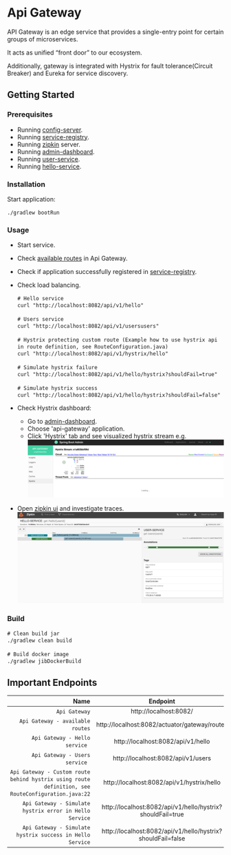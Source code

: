 # Api Gateway

API Gateway is an edge service that provides a single-entry point for certain groups of microservices.

It acts as unified “front door” to our ecosystem.

Additionally, gateway is integrated with Hystrix for fault tolerance(Circuit Breaker) and Eureka for service discovery.


## Getting Started

### Prerequisites

* Running [config-server](../config-server).
* Running [service-registry](../service-registry).
* Running [zipkin](./../../Readme.md) server.
* Running [admin-dashboard](../admin-dashboard).
* Running [user-service](../services/user-service).
* Running [hello-service](../services/hello-service).

### Installation

Start application:

```
./gradlew bootRun
```

### Usage

* Start service.

* Check [available routes](http://localhost:8082/actuator/gateway/routes) in Api Gateway.

* Check if application successfully registered in [service-registry](http://localhost:8761/).

* Check load balancing.
  ```shell
  # Hello service
  curl "http://localhost:8082/api/v1/hello"
  
  # Users service    
  curl "http://localhost:8082/api/v1/usersusers"
  
  # Hystrix protecting custom route (Example how to use hystrix api in route definition, see RouteConfiguration.java)
  curl "http://localhost:8082/api/v1/hystrix/hello"
  
  # Simulate hystrix failure
  curl "http://localhost:8082/api/v1/hello/hystrix?shouldFail=true"
  
  # Simulate hystrix success
  curl "http://localhost:8082/api/v1/hello/hystrix?shouldFail=false"
  ```

* Check Hystrix dashboard:
    * Go to [admin-dashboard](http://localhost:8085/applications).
    * Choose 'api-gateway' application.
    * Click 'Hystrix' tab and see visualized hystrix stream e.g.
      ![api-gateway hystrix dashboard](./../../_docs/img/api-gateway-hystrix.png)

* Open [zipkin ui](http://localhost:9411/zipkin/) and investigate traces.
  ![zipkin](./../../_docs/img/zipkin.png)

### Build

```
# Clean build jar
./gradlew clean build

# Build docker image
./gradlew jibDockerBuild
```

## Important Endpoints

| Name | Endpoint | 
| -------------:|:--------:|
| `Api Gateway` | http://localhost:8082/ |
| `Api Gateway - available routes` | http://localhost:8082/actuator/gateway/routes |
| `Api Gateway - Hello service ` | http://localhost:8082/api/v1/hello |
| `Api Gateway - Users service ` | http://localhost:8082/api/v1/users |
| `Api Gateway - Custom route behind hystrix using route definition, see RouteConfiguration.java:22` | http://localhost:8082/api/v1/hystrix/hello |
| `Api Gateway - Simulate hystrix error in Hello Service` | http://localhost:8082/api/v1/hello/hystrix?shouldFail=true |
| `Api Gateway - Simulate hystrix success in Hello Service` | http://localhost:8082/api/v1/hello/hystrix?shouldFail=false |


